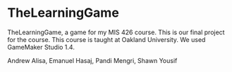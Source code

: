 # TheLearningGame
TheLearningGame, a game for my MIS 426 course. This is our final project for the course. This course is taught at Oakland University. We used GameMaker Studio 1.4. 

Andrew Alisa, Emanuel Hasaj, Pandi Mengri, Shawn Yousif
